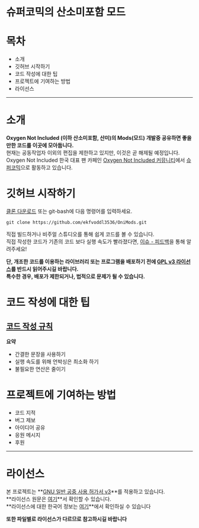 슈퍼코믹의 산소미포함 모드
==============
# 목차
  * 소개
  * 깃허브 시작하기
  * 코드 작성에 대한 팁
  * 프로젝트에 기여하는 방법
  * 라이선스
  
**************  
  
# 소개  
**Oxygen Not Included (이하 산소미포함, 산미)의 Mods(모드) 개발중 공유하면 좋을만한 코드를 이곳에 모아둡니다.**  
현재는 공동작업자 이외의 편집을 제한하고 있지만, 이것은 곧 해제될 예정입니다.  
Oxygen Not Included 한국 대표 팬 카페인 [Oxygen Not Included 커뮤니티][fancafelink]에서 [슈퍼코믹][userinfo]으로 활동하고 있습니다.  
  
# 깃허브 시작하기
[클론 다운로드][download] 또는 git-bash에 다음 명령어를 입력하세요.  
```   
git clone https://github.com/ekfvoddl3536/OniMods.git
```
직접 빌드하거나 비주얼 스튜디오를 통해 쉽게 코드를 볼 수 있습니다.  
직접 작성한 코드가 기존의 코드 보다 실행 속도가 빨라졌다면, [이슈 - 피드백][feedback]을 통해 알려주세요!  

**단, 개조한 코드를 이용하는 라이브러리 또는 프로그램을 배포하기 전에 [GPL v3 라이선스][license]를 반드시 읽어주시길 바랍니다.**  
**특수한 경우, 배포가 제한되거나, 법적으로 문제가 될 수 있습니다.**
  
# 코드 작성에 대한 팁
## [코드 작성 규칙][rule1]
**요약**
  * 간결한 문장을 사용하기
  * 실행 속도를 위해 언박싱은 최소화 하기
  * 불필요한 연산은 줄이기
  
# 프로젝트에 기여하는 방법
  * 코드 지적
  * 버그 제보
  * 아이디어 공유
  * 응원 메시지
  * 후원

***************************

라이선스
=====================
본 프로젝트는 **[GNU 일반 공중 사용 허가서 v3][gplwiki]**를 적용하고 있습니다.  
**라이선스 원문은 [여기][license]**서 확인할 수 있습니다.  
**라이선스에 대한 한국어 정보는 [여기][nwk]**에서 확인하실 수 있습니다

**또한 파일별로 라이선스가 다르므로 참고하시길 바랍니다**


  
[fancafelink]: https://cafe.naver.com/oniforum  
[userinfo]: https://cafe.naver.com/oniforum?iframe_url=/CafeMemberNetworkView.nhn%3Fm=view%26clubid=28950505%26memberid=ekfvoddl3535%26networkSearchKey=Article%26networkSearchType=7#
[download]: https://github.com/ekfvoddl3536/OniMods/archive/master.zip
[feedback]: https://github.com/ekfvoddl3536/OniMods/issues/new/choose
[license]: https://github.com/ekfvoddl3536/OniMods/blob/master/LICENSE
[rule1]: https://github.com/ekfvoddl3536/OniMods/blob/master/CONTRIBUTING.md
[gplwiki]: https://ko.wikipedia.org/wiki/GNU_%EC%9D%BC%EB%B0%98_%EA%B3%B5%EC%A4%91_%EC%82%AC%EC%9A%A9_%ED%97%88%EA%B0%80%EC%84%9C
[nwk]: https://namu.wiki/w/GNU%20%EC%9D%BC%EB%B0%98%20%EA%B3%B5%EC%A4%91%20%EC%82%AC%EC%9A%A9%20%ED%97%88%EA%B0%80%EC%84%9C
